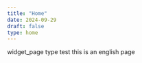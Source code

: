```yaml
---
title: "Home"
date: 2024-09-29
draft: false
type: home
---
```


widget_page type test
this is an english page